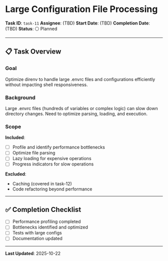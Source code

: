 # Large Configuration File Processing

**Task ID**: `task-11`
**Assignee**: (TBD)
**Start Date**: (TBD)
**Completion Date**: (TBD)
**Status**: ⚪ Planned

---

## 📋 Task Overview

### Goal
Optimize direnv to handle large .envrc files and configurations efficiently without impacting shell responsiveness.

### Background
Large .envrc files (hundreds of variables or complex logic) can slow down directory changes. Need to optimize parsing, loading, and execution.

### Scope
**Included**:
- [ ] Profile and identify performance bottlenecks
- [ ] Optimize file parsing
- [ ] Lazy loading for expensive operations
- [ ] Progress indicators for slow operations

**Excluded**:
- Caching (covered in task-12)
- Code refactoring beyond performance

---

## ✅ Completion Checklist

- [ ] Performance profiling completed
- [ ] Bottlenecks identified and optimized
- [ ] Tests with large configs
- [ ] Documentation updated

---

**Last Updated**: 2025-10-22
